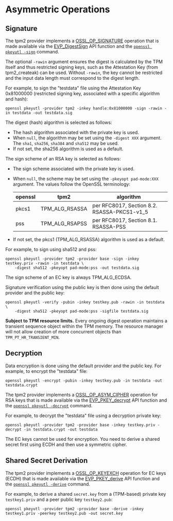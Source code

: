 # Asymmetric Operations

## Signature

The tpm2 provider implements a
[OSSL_OP_SIGNATURE](https://www.openssl.org/docs/manmaster/man7/provider-signature.html)
operation that is made available via the
[EVP_DigestSign](https://www.openssl.org/docs/manmaster/man3/EVP_DigestSign.html)
API function and the
[`openssl pkeyutl -sign`](https://www.openssl.org/docs/manmaster/man1/openssl-pkeyutl.html)
command.

The optional `-rawin` argument ensures the digest is calculated by the TPM
itself and thus restricted signing keys, such as the Attestation Key (from
tpm2_createak) can be used. Without `-rawin`, the key cannot be restricted and
the input data length must correspond to the digest length.

For example, to sign the "testdata" file using the Attestation Key 0x81000000
(restricted signing key, associated with a specific algorithm and hash):
```
openssl pkeyutl -provider tpm2 -inkey handle:0x81000000 -sign -rawin -in testdata -out testdata.sig
```

The digest (hash) algorithm is selected as follows:
 * The hash algorithm associated with the private key is used.
 * When `null`, the algorithm may be set using the `-digest XXX` argument. The
   `sha1`, `sha256`, `sha384` and `sha512` may be used.
 * If not set, the sha256 algorithm is used as a default.

The sign scheme of an RSA key is selected as follows:
 * The sign scheme associated with the private key is used.
 * When `null`, the scheme may be set using the `-pkeyopt pad-mode:XXX` argument.
   The values follow the OpenSSL terminology:

   | openssl | tpm2           | algorithm |
   | ------- | -------------- | --------- |
   | pkcs1   | TPM_ALG_RSASSA | per RFC8017, Section 8.2. RSASSA-PKCS1-v1_5 |
   | pss     | TPM_ALG_RSAPSS | per RFC8017, Section 8.1. RSASSA-PSS |

 * If not set, the pkcs1 (TPM_ALG_RSASSA) algorithm is used as a default.

For example, to sign using sha512 and pss:
```
openssl pkeyutl -provider tpm2 -provider base -sign -inkey testkey.priv -rawin -in testdata \
    -digest sha512 -pkeyopt pad-mode:pss -out testdata.sig
```

The sign scheme of an EC key is always TPM_ALG_ECDSA.

Signature verification using the public key is then done using the default
provider and the public key:
```
openssl pkeyutl -verify -pubin -inkey testkey.pub -rawin -in testdata \
    -digest sha512 -pkeyopt pad-mode:pss -sigfile testdata.sig
```

**Subject to TPM resource limits.** Every ongoing digest operation maintains a
transient sequence object within the TPM memory. The resource manager will not
allow creation of more concurrent objects than `TPM_PT_HR_TRANSIENT_MIN`.


## Decryption

Data encryption is done using the default provider and the public key.
For example, to encrypt the "testdata" file:
```
openssl pkeyutl -encrypt -pubin -inkey testkey.pub -in testdata -out testdata.crypt
```

The tpm2 provider implements a
[OSSL_OP_ASYM_CIPHER](https://www.openssl.org/docs/manmaster/man7/provider-asym_cipher.html)
operation for RSA keys that is made available via the
[EVP_PKEY_decrypt](https://www.openssl.org/docs/manmaster/man3/EVP_PKEY_decrypt.html)
API function and the
[`openssl pkeyutl -decrypt`](https://www.openssl.org/docs/manmaster/man1/openssl-pkeyutl.html)
command.

For example, to decrypt the "testdata" file using a decryption private key:
```
openssl pkeyutl -provider tpm2 -provider base -inkey testkey.priv -decrypt -in testdata.crypt -out testdata
```

The EC keys cannot be used for encryption. You need to derive a shared secret
first using ECDH and then use a symmetric cipher.


## Shared Secret Derivation

The tpm2 provider implements a
[OSSL_OP_KEYEXCH](https://www.openssl.org/docs/manmaster/man7/provider-keyexch.html)
operation for EC keys (ECDH) that is made available via the
[EVP_PKEY_derive](https://www.openssl.org/docs/manmaster/man3/EVP_PKEY_derive.html)
API function and the
[`openssl pkeyutl -derive`](https://www.openssl.org/docs/manmaster/man1/openssl-pkeyutl.html)
command.

For example, to derive a shared `secret.key` from a (TPM-based) private key
`testkey1.priv` and a peer public key `testkey2.pub`:
```
openssl pkeyutl -provider tpm2 -provider base -derive -inkey testkey1.priv -peerkey testkey2.pub -out secret.key
```
